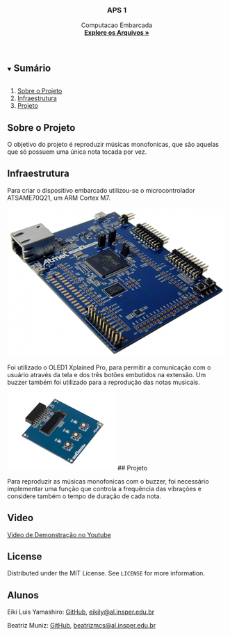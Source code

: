 
<!-- PROJECT LOGO -->
<br />
<p align="center">
  <h3 align="center">APS 1</h3>

  <p align="center">
    Computacao Embarcada
    <br />
    <a href="https://github.com/insper-classroom/21a-emb-aps-1-eiki-bilbia"><strong>Explore os Arquivos »</strong></a>
    <br />
    <br />
  </p>
</p>



<!-- TABLE OF CONTENTS -->
<details open="open">
  <summary><h2 style="display: inline-block">Sumário</h2></summary>
  <ol>
    <li>
      <a href="#about-the-project">Sobre o Projeto</a>
    </li>
    <li>
      <a href="#getting-started">Infraestrutura</a>
    </li>
    <li><a href="#usage">Projeto</a></li>
  </ol>
</details>



<!-- ABOUT THE PROJECT -->
## Sobre o Projeto

O objetivo do projeto é reproduzir músicas monofonicas, que são aquelas que só possuem uma única nota tocada por vez.


<!-- GETTING STARTED -->
## Infraestrutura

Para criar o dispositivo embarcado utilizou-se o microcontrolador ATSAME70Q21, um ARM Cortex M7.

<img src="img/same70.png">

 Foi utilizado
o OLED1 Xplained Pro, para permitir a comunicação com o usuário através da tela e dos três botões embutidos na extensão.
Um buzzer também foi utilizado para a reprodução das notas musicais. 

<img src="img/oled1.jpg">
<!-- USAGE EXAMPLES -->
## Projeto

Para reproduzir as músicas monofonicas com o buzzer, foi necessário implementar uma função que controla a frequência das
vibrações e considere também o tempo de duração de cada nota. 


<!-- CONTRIBUTING -->
## Video

[Video de Demonstração no Youtube](https://www.youtube.com/watch?v=4Uk_XwgxECI "Video Demo")



<!-- LICENSE -->
## License

Distributed under the MIT License. See `LICENSE` for more information.


<!-- CONTACT -->
## Alunos

Eiki Luis Yamashiro: [GitHub](github.com/EikiYamashiro/), eikily@al.insper.edu.br

Beatriz Muniz: [GitHub](https://github.com/Bilbia/), beatrizmcs@al.insper.edu.br

